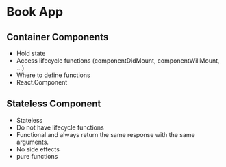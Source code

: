 # Book App 

## Container Components 

- Hold state 
- Access lifecycle functions (componentDidMount, componentWillMount, ...)
- Where to define functions
- React.Component

## Stateless Component

- Stateless 
- Do not have lifecycle functions
- Functional and always return the same response with the same arguments.
- No side effects
- pure functions
